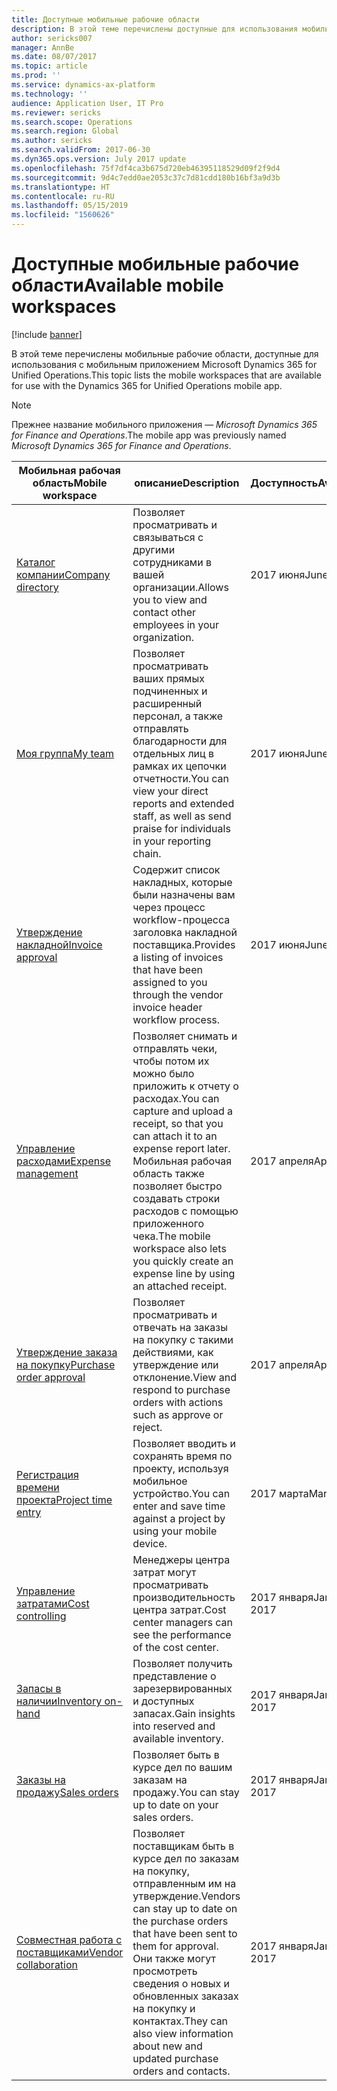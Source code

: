 ```yaml
---
title: Доступные мобильные рабочие области
description: В этой теме перечислены доступные для использования мобильные рабочие области.
author: sericks007
manager: AnnBe
ms.date: 08/07/2017
ms.topic: article
ms.prod: ''
ms.service: dynamics-ax-platform
ms.technology: ''
audience: Application User, IT Pro
ms.reviewer: sericks
ms.search.scope: Operations
ms.search.region: Global
ms.author: sericks
ms.search.validFrom: 2017-06-30
ms.dyn365.ops.version: July 2017 update
ms.openlocfilehash: 75f7df4ca3b675d720eb46395118529d09f2f9d4
ms.sourcegitcommit: 9d4c7edd0ae2053c37c7d81cdd180b16bf3a9d3b
ms.translationtype: HT
ms.contentlocale: ru-RU
ms.lasthandoff: 05/15/2019
ms.locfileid: "1560626"
---
```

# <a name="available-mobile-workspaces"></a><span data-ttu-id="7613d-103">Доступные мобильные рабочие области</span><span class="sxs-lookup"><span data-stu-id="7613d-103">Available mobile workspaces</span></span>

[!include [banner](../includes/banner.md)]

<span data-ttu-id="7613d-104">В этой теме перечислены мобильные рабочие области, доступные для использования с мобильным приложением Microsoft Dynamics 365 for Unified Operations.</span><span class="sxs-lookup"><span data-stu-id="7613d-104">This topic lists the mobile workspaces that are available for use with the Dynamics 365 for Unified Operations mobile app.</span></span>

> [!NOTE]
> <span data-ttu-id="7613d-105">Прежнее название мобильного приложения — *Microsoft Dynamics 365 for Finance and Operations*.</span><span class="sxs-lookup"><span data-stu-id="7613d-105">The mobile app was previously named *Microsoft Dynamics 365 for Finance and Operations*.</span></span>

| <span data-ttu-id="7613d-106">Мобильная рабочая область</span><span class="sxs-lookup"><span data-stu-id="7613d-106">Mobile workspace</span></span>     | <span data-ttu-id="7613d-107">описание</span><span class="sxs-lookup"><span data-stu-id="7613d-107">Description</span></span>   | <span data-ttu-id="7613d-108">Доступность</span><span class="sxs-lookup"><span data-stu-id="7613d-108">Availability</span></span>   |
|----------------------|---------------|--------------|
|[<span data-ttu-id="7613d-109">Каталог компании</span><span class="sxs-lookup"><span data-stu-id="7613d-109">Company directory</span></span>](company-directory-mobile-workspace.md)| <span data-ttu-id="7613d-110">Позволяет просматривать и связываться с другими сотрудниками в вашей организации.</span><span class="sxs-lookup"><span data-stu-id="7613d-110">Allows you to view and contact other employees in your organization.</span></span>| <span data-ttu-id="7613d-111">2017 июня</span><span class="sxs-lookup"><span data-stu-id="7613d-111">June 2017</span></span> |    
|[<span data-ttu-id="7613d-112">Моя группа</span><span class="sxs-lookup"><span data-stu-id="7613d-112">My team</span></span>](manager-self-service-mobile-workspace.md)| <span data-ttu-id="7613d-113">Позволяет просматривать ваших прямых подчиненных и расширенный персонал, а также отправлять благодарности для отдельных лиц в рамках их цепочки отчетности.</span><span class="sxs-lookup"><span data-stu-id="7613d-113">You can view your direct reports and extended staff, as well as send praise for individuals in your reporting chain.</span></span>|<span data-ttu-id="7613d-114">2017 июня</span><span class="sxs-lookup"><span data-stu-id="7613d-114">June 2017</span></span> |     
|[<span data-ttu-id="7613d-115">Утверждение накладной</span><span class="sxs-lookup"><span data-stu-id="7613d-115">Invoice approval</span></span>](invoice-approval-mobile-workspace.md)| <span data-ttu-id="7613d-116">Содержит список накладных, которые были назначены вам через процесс workflow-процесса заголовка накладной поставщика.</span><span class="sxs-lookup"><span data-stu-id="7613d-116">Provides a listing of invoices that have been assigned to you through the vendor invoice header workflow process.</span></span>| <span data-ttu-id="7613d-117">2017 июня</span><span class="sxs-lookup"><span data-stu-id="7613d-117">June 2017</span></span>   |
| [<span data-ttu-id="7613d-118">Управление расходами</span><span class="sxs-lookup"><span data-stu-id="7613d-118">Expense management</span></span>](../../financials/expense-management/expense-management-mobile-workspace.md) | <span data-ttu-id="7613d-119">Позволяет снимать и отправлять чеки, чтобы потом их можно было приложить к отчету о расходах.</span><span class="sxs-lookup"><span data-stu-id="7613d-119">You can capture and upload a receipt, so that you can attach it to an expense report later.</span></span> <span data-ttu-id="7613d-120">Мобильная рабочая область также позволяет быстро создавать строки расходов с помощью приложенного чека.</span><span class="sxs-lookup"><span data-stu-id="7613d-120">The mobile workspace also lets you quickly create an expense line by using an attached receipt.</span></span> | <span data-ttu-id="7613d-121">2017 апреля</span><span class="sxs-lookup"><span data-stu-id="7613d-121">April 2017</span></span> |
| [<span data-ttu-id="7613d-122">Утверждение заказа на покупку</span><span class="sxs-lookup"><span data-stu-id="7613d-122">Purchase order approval</span></span>](../../supply-chain/procurement/purchase-order-mobile-workspace.md) | <span data-ttu-id="7613d-123">Позволяет просматривать и отвечать на заказы на покупку с такими действиями, как утверждение или отклонение.</span><span class="sxs-lookup"><span data-stu-id="7613d-123">View and respond to purchase orders with actions such as approve or reject.</span></span> | <span data-ttu-id="7613d-124">2017 апреля</span><span class="sxs-lookup"><span data-stu-id="7613d-124">April 2017</span></span> |
| [<span data-ttu-id="7613d-125">Регистрация времени проекта</span><span class="sxs-lookup"><span data-stu-id="7613d-125">Project time entry</span></span>](../../financials/project-management/project-time-entry-mobile-workspace.md) | <span data-ttu-id="7613d-126">Позволяет вводить и сохранять время по проекту, используя мобильное устройство.</span><span class="sxs-lookup"><span data-stu-id="7613d-126">You can enter and save time against a project by using your mobile device.</span></span> | <span data-ttu-id="7613d-127">2017 марта</span><span class="sxs-lookup"><span data-stu-id="7613d-127">March 2017</span></span> |
| [<span data-ttu-id="7613d-128">Управление затратами</span><span class="sxs-lookup"><span data-stu-id="7613d-128">Cost controlling</span></span>](../../financials/cost-accounting/cost-controlling-mobile-workspace.md)     | <span data-ttu-id="7613d-129">Менеджеры центра затрат могут просматривать производительность центра затрат.</span><span class="sxs-lookup"><span data-stu-id="7613d-129">Cost center managers can see the performance of the cost center.</span></span>                                                                                               |  <span data-ttu-id="7613d-130">2017 января</span><span class="sxs-lookup"><span data-stu-id="7613d-130">January 2017</span></span>        |
| [<span data-ttu-id="7613d-131">Запасы в наличии</span><span class="sxs-lookup"><span data-stu-id="7613d-131">Inventory on-hand</span></span>](../../supply-chain/inventory/inventory-on-hand-mobile-workspace.md)    | <span data-ttu-id="7613d-132">Позволяет получить представление о зарезервированных и доступных запасах.</span><span class="sxs-lookup"><span data-stu-id="7613d-132">Gain insights into reserved and available inventory.</span></span>                                                                                                    |   <span data-ttu-id="7613d-133">2017 января</span><span class="sxs-lookup"><span data-stu-id="7613d-133">January 2017</span></span>       |
| [<span data-ttu-id="7613d-134">Заказы на продажу</span><span class="sxs-lookup"><span data-stu-id="7613d-134">Sales orders</span></span>](../../supply-chain/sales-marketing/sales-orders-mobile-workspace.md)         | <span data-ttu-id="7613d-135">Позволяет быть в курсе дел по вашим заказам на продажу.</span><span class="sxs-lookup"><span data-stu-id="7613d-135">You can stay up to date on your sales orders.</span></span>                                                                                                                          |  <span data-ttu-id="7613d-136">2017 января</span><span class="sxs-lookup"><span data-stu-id="7613d-136">January 2017</span></span>                  |
| [<span data-ttu-id="7613d-137">Совместная работа с поставщиками</span><span class="sxs-lookup"><span data-stu-id="7613d-137">Vendor collaboration</span></span>](../../supply-chain/procurement/vendor-collaboration-mobile-workspace.md) | <span data-ttu-id="7613d-138">Позволяет поставщикам быть в курсе дел по заказам на покупку, отправленным им на утверждение.</span><span class="sxs-lookup"><span data-stu-id="7613d-138">Vendors can stay up to date on the purchase orders that have been sent to them for approval.</span></span> <span data-ttu-id="7613d-139">Они также могут просмотреть сведения о новых и обновленных заказах на покупку и контактах.</span><span class="sxs-lookup"><span data-stu-id="7613d-139">They can also view information about new and updated purchase orders and contacts.</span></span> |<span data-ttu-id="7613d-140">2017 января</span><span class="sxs-lookup"><span data-stu-id="7613d-140">January 2017</span></span>    |

